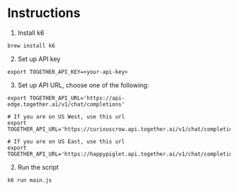 # Instructions

1. Install k6
```
brew install k6
```

2. Set up API key
```
export TOGETHER_API_KEY=<your-api-key>

```

3. Set up API URL, choose one of the following:
```
export TOGETHER_API_URL='https://api-edge.together.ai/v1/chat/completions'

# If you are on US West, use this url
export TOGETHER_API_URL='https://curiouscrow.api.together.ai/v1/chat/completions'

# If you are on US East, use this url
export TOGETHER_API_URL='https://happypiglet.api.together.ai/v1/chat/completions'
```

2. Run the script
```
k6 run main.js
```
